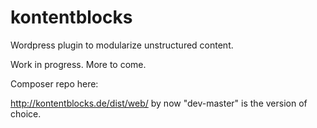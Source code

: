 kontentblocks
=============

Wordpress plugin to modularize unstructured content.

Work in progress. More to come.

Composer repo here:

http://kontentblocks.de/dist/web/
by now "dev-master" is the version of choice.
